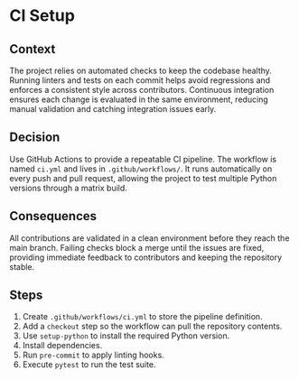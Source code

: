 # CI Setup

## Context

The project relies on automated checks to keep the codebase healthy. Running
linters and tests on each commit helps avoid regressions and enforces a
consistent style across contributors. Continuous integration ensures each
change is evaluated in the same environment, reducing manual validation and
catching integration issues early.

## Decision

Use GitHub Actions to provide a repeatable CI pipeline. The workflow is named
`ci.yml` and lives in `.github/workflows/`. It runs automatically on every push
and pull request, allowing the project to test multiple Python versions through
a matrix build.

## Consequences

All contributions are validated in a clean environment before they reach the
main branch. Failing checks block a merge until the issues are fixed, providing
immediate feedback to contributors and keeping the repository stable.

## Steps

1. Create `.github/workflows/ci.yml` to store the pipeline definition.
2. Add a `checkout` step so the workflow can pull the repository contents.
3. Use `setup-python` to install the required Python version.
4. Install dependencies.
5. Run `pre-commit` to apply linting hooks.
6. Execute `pytest` to run the test suite.
